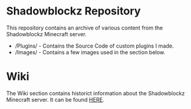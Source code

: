 # Shadowblockz Repository
This repository contains an archive of various content from the Shadowblockz Minecraft server.
* /Plugins/ - Contains the Source Code of custom plugins I made.
* /Images/ - Contains a few images used in the section below.

# Wiki
The Wiki section contains historict information about the Shadowblockz Minecraft server.
It can be found [HERE](https://github.com/MattJonesCodes/Shadowblockz/wiki/Shadowblockz-History).
